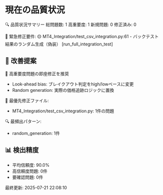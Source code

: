 # 現在の品質状況

🔍 品質状況サマリー
   総問題数: 1
   高重要度: 1
   新規問題: 0
   修正済み: 0

🚨 緊急修正要件:
   🟡 MT4_Integration/test_csv_integration.py:61 - バックテスト結果のランダム生成（偽装） [run_full_integration_test]

## 🎯 改善提案
🚨 高重要度問題の即座修正を推奨
   - Look-ahead bias: ブレイクアウト判定をhigh/lowベースに変更
   - Random generation: 実際の価格追跡ロジックに置換

📁 最優先修正ファイル:
   - MT4_Integration/test_csv_integration.py: 1件の問題

🔍 最頻出パターン:
   - random_generation: 1件

## 📊 検出精度
- 平均信頼度: 90.0%
- 高信頼度問題: 0件
- 要確認問題: 0件

最終更新: 2025-07-21 22:08:10
